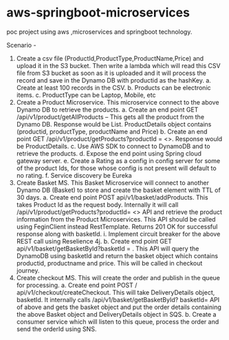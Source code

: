 # aws-springboot-microservices
poc project using aws ,microservices and springboot technology.


Scenario - 

1.	Create a csv file (ProductId,ProductType,ProductName,Price) and upload it in the S3 bucket. Then write a lambda which will read this CSV file from S3 bucket as soon as it is uploaded and it will process the record and save in the Dynamo DB with productid as the hashKey.
    a.	Create at least 100 records in the CSV.
    b.	Products can be electronic items.
    c.	ProductType can be Laptop, Mobile, etc
2.	Create a Product Microservice. This microservice connect to the above Dynamo DB to retrieve the products. 
     a.	Create an end point GET /api/v1/product/getAllProducts – This gets all the product from the Dynamo DB. Response would be List<ProductDetails>. ProductDetails           object contains (productid, productType, productName and Price)
     b.	Create an end point GET /api/v1/product/getProducts?productId = <<productId>>. Response would be ProductDetails.
     c.	Use AWS SDK to connect to DynamoDB and to retrieve the products.
     d.	Expose the end point using Spring cloud gateway server.
     e.	Create a Rating as a config in config server for some of the product Ids, for those whose config is not present will default to no rating.
     f.	Service discovery be Eureka
3.	Create Basket MS. This Basket Microservice will connect to another Dynamo DB (Basket) to store and create the basket element with TTL of 30 days.
    a.	Create end point POST api/v1/basket/addProducts. This takes Product Id as the request body. Internally it will call /api/v1/product/getProducts?productId=            <<productId>> API and retrieve the product information from the Product Microservices. This API should be called using FeginClient instead RestTemplate. Returns          201 OK for successful response along with basketId.
    i.	Implement circuit breaker for the above REST call using Reselience 4j.
    b.	Create end point GET api/v1/basket/getBasketById?basketId = <basketId>. This API will query the DynamoDB using basketId and return the basket object which            contains productid, productname and price. This will be called in checkout journey.
4.	Create checkout MS. This will create the order and publish in the queue for processing.
    a.	Create end point POST / api/v1/checkout/createCheckout. This will take DeliveryDetails object, basketId. It internally calls /api/v1/basket/getBasketById?            basketId= API of above and gets the basket object and put the order details containing the above Basket object and DeliveryDetails object in SQS.
    b.	Create a consumer service which will listen to this queue, process the order and send the orderId using SNS.
